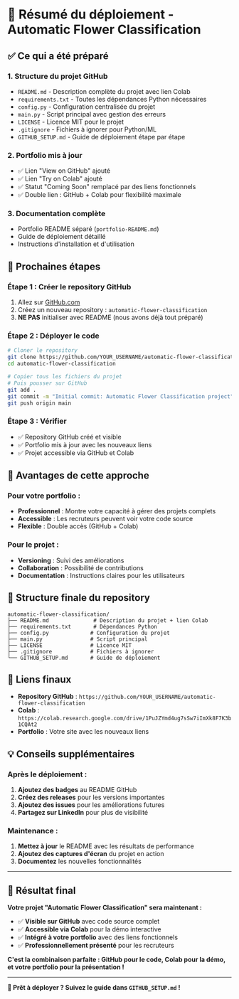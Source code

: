 # 🎯 Résumé du déploiement - Automatic Flower Classification

## ✅ Ce qui a été préparé

### 1. **Structure du projet GitHub** 
- `README.md` - Description complète du projet avec lien Colab
- `requirements.txt` - Toutes les dépendances Python nécessaires
- `config.py` - Configuration centralisée du projet
- `main.py` - Script principal avec gestion des erreurs
- `LICENSE` - Licence MIT pour le projet
- `.gitignore` - Fichiers à ignorer pour Python/ML
- `GITHUB_SETUP.md` - Guide de déploiement étape par étape

### 2. **Portfolio mis à jour**
- ✅ Lien "View on GitHub" ajouté
- ✅ Lien "Try on Colab" ajouté
- ✅ Statut "Coming Soon" remplacé par des liens fonctionnels
- ✅ Double lien : GitHub + Colab pour flexibilité maximale

### 3. **Documentation complète**
- Portfolio README séparé (`portfolio-README.md`)
- Guide de déploiement détaillé
- Instructions d'installation et d'utilisation

## 🚀 Prochaines étapes

### **Étape 1 : Créer le repository GitHub**
1. Allez sur [GitHub.com](https://github.com)
2. Créez un nouveau repository : `automatic-flower-classification`
3. **NE PAS** initialiser avec README (nous avons déjà tout préparé)

### **Étape 2 : Déployer le code**
```bash
# Cloner le repository
git clone https://github.com/YOUR_USERNAME/automatic-flower-classification.git
cd automatic-flower-classification

# Copier tous les fichiers du projet
# Puis pousser sur GitHub
git add .
git commit -m "Initial commit: Automatic Flower Classification project"
git push origin main
```

### **Étape 3 : Vérifier**
- ✅ Repository GitHub créé et visible
- ✅ Portfolio mis à jour avec les nouveaux liens
- ✅ Projet accessible via GitHub et Colab

## 🌟 Avantages de cette approche

### **Pour votre portfolio :**
- **Professionnel** : Montre votre capacité à gérer des projets complets
- **Accessible** : Les recruteurs peuvent voir votre code source
- **Flexible** : Double accès (GitHub + Colab)

### **Pour le projet :**
- **Versioning** : Suivi des améliorations
- **Collaboration** : Possibilité de contributions
- **Documentation** : Instructions claires pour les utilisateurs

## 📁 Structure finale du repository

```
automatic-flower-classification/
├── README.md              # Description du projet + lien Colab
├── requirements.txt       # Dépendances Python
├── config.py             # Configuration du projet
├── main.py               # Script principal
├── LICENSE               # Licence MIT
├── .gitignore            # Fichiers à ignorer
└── GITHUB_SETUP.md       # Guide de déploiement
```

## 🔗 Liens finaux

- **Repository GitHub** : `https://github.com/YOUR_USERNAME/automatic-flower-classification`
- **Colab** : `https://colab.research.google.com/drive/1PuJZYmd4ug7sSw7iImXk8F7K3b1CQAt2`
- **Portfolio** : Votre site avec les nouveaux liens

## 💡 Conseils supplémentaires

### **Après le déploiement :**
1. **Ajoutez des badges** au README GitHub
2. **Créez des releases** pour les versions importantes
3. **Ajoutez des issues** pour les améliorations futures
4. **Partagez sur LinkedIn** pour plus de visibilité

### **Maintenance :**
1. **Mettez à jour** le README avec les résultats de performance
2. **Ajoutez des captures d'écran** du projet en action
3. **Documentez** les nouvelles fonctionnalités

---

## 🎉 Résultat final

**Votre projet "Automatic Flower Classification" sera maintenant :**
- ✅ **Visible sur GitHub** avec code source complet
- ✅ **Accessible via Colab** pour la démo interactive  
- ✅ **Intégré à votre portfolio** avec des liens fonctionnels
- ✅ **Professionnellement présenté** pour les recruteurs

**C'est la combinaison parfaite : GitHub pour le code, Colab pour la démo, et votre portfolio pour la présentation !**

---

**🚀 Prêt à déployer ? Suivez le guide dans `GITHUB_SETUP.md` !**

